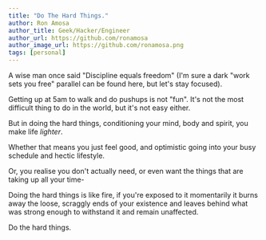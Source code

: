 ```yaml
---
title: "Do The Hard Things."
author: Ron Amosa
author_title: Geek/Hacker/Engineer
author_url: https://github.com/ronamosa
author_image_url: https://github.com/ronamosa.png
tags: [personal]
---
```


A wise man once said "Discipline equals freedom" (I'm sure a dark "work sets you free" parallel can be found here, but let's stay focused).

Getting up at 5am to walk and do pushups is not "fun". It's not the most difficult thing to do in the world, but it's not easy either.

But in doing the hard things, conditioning your mind, body and spirit, you make life *lighter*.

Whether that means you just feel good, and optimistic going into your busy schedule and hectic lifestyle.

Or, you realise you don't actually need, or even want the things that are taking up all your time-

Doing the hard things is like fire, if you're exposed to it momentarily it burns away the loose, scraggly ends of your existence and leaves behind what was strong enough to withstand it and remain unaffected.

Do the hard things.